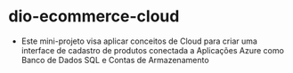 # dio-ecommerce-cloud

- Este mini-projeto visa aplicar conceitos de Cloud para criar uma interface de cadastro de produtos conectada a Aplicações Azure como Banco de Dados SQL e Contas de Armazenamento